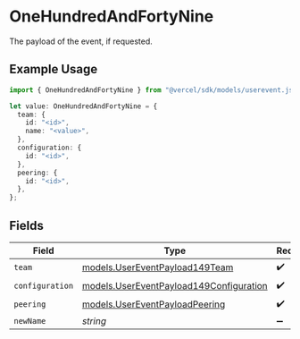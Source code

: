 # OneHundredAndFortyNine

The payload of the event, if requested.

## Example Usage

```typescript
import { OneHundredAndFortyNine } from "@vercel/sdk/models/userevent.js";

let value: OneHundredAndFortyNine = {
  team: {
    id: "<id>",
    name: "<value>",
  },
  configuration: {
    id: "<id>",
  },
  peering: {
    id: "<id>",
  },
};
```

## Fields

| Field                                                                                    | Type                                                                                     | Required                                                                                 | Description                                                                              |
| ---------------------------------------------------------------------------------------- | ---------------------------------------------------------------------------------------- | ---------------------------------------------------------------------------------------- | ---------------------------------------------------------------------------------------- |
| `team`                                                                                   | [models.UserEventPayload149Team](../models/usereventpayload149team.md)                   | :heavy_check_mark:                                                                       | N/A                                                                                      |
| `configuration`                                                                          | [models.UserEventPayload149Configuration](../models/usereventpayload149configuration.md) | :heavy_check_mark:                                                                       | N/A                                                                                      |
| `peering`                                                                                | [models.UserEventPayloadPeering](../models/usereventpayloadpeering.md)                   | :heavy_check_mark:                                                                       | N/A                                                                                      |
| `newName`                                                                                | *string*                                                                                 | :heavy_minus_sign:                                                                       | N/A                                                                                      |